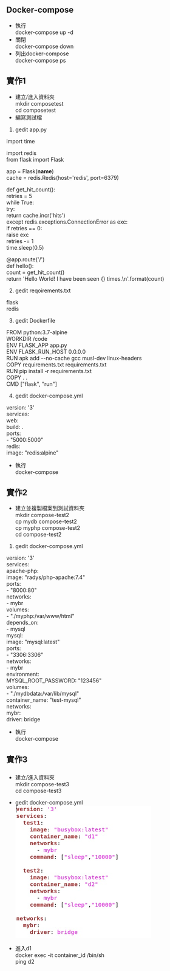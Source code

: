## Docker-compose  
* 執行  
docker-compose up -d  
* 關閉  
docker-compose down  
* 列出docker-compose  
docker-compose ps  

## 實作1  
* 建立/進入資料夾  
mkdir composetest  
cd composetest  
* 編寫測試檔  
1. gedit app.py  

import time  

import redis  
from flask import Flask  

app = Flask(__name__)  
cache = redis.Redis(host='redis', port=6379)  


def get_hit_count():  
    retries = 5  
    while True:  
        try:  
            return cache.incr('hits')  
        except redis.exceptions.ConnectionError as exc:  
            if retries == 0:  
                raise exc  
            retries -= 1  
            time.sleep(0.5)  


@app.route('/')  
def hello():  
    count = get_hit_count()  
    return 'Hello World! I have been seen {} times.\n'.format(count)  

2. gedit reqoirements.txt  

flask   
redis  
  
3. gedit Dockerfile  

FROM python:3.7-alpine     
WORKDIR /code   
ENV FLASK_APP app.py   
ENV FLASK_RUN_HOST 0.0.0.0    
RUN apk add --no-cache gcc musl-dev linux-headers    
COPY requirements.txt requirements.txt               
RUN pip install -r requirements.txt     
COPY . .  
CMD ["flask", "run"]  

4. gedit docker-compose.yml  

version: '3'  
services:  
  web:  
    build: .      
    ports:  
     - "5000:5000"  
  redis:       
    image: "redis:alpine"  

* 執行  
docker-compose   

## 實作2  
* 建立並複製檔案到測試資料夾  
mkdir compose-test2  
cp mydb compose-test2  
cp myphp compose-test2  
cd compose-test2  

1. gedit docker-compose.yml  

version: '3'  
services:  
  apache-php:     
    image: "radys/php-apache:7.4"  
    ports:  
      - "8000:80"  
    networks:  
      - mybr  
    volumes:  
      - "./myphp:/var/www/html"  
    depends_on:       
      - mysql  
  mysql:  
    image: "mysql:latest"  
    ports:  
      - "3306:3306"  
    networks:  
      - mybr  
    environment:    
      MYSQL_ROOT_PASSWORD: "123456"  
    volumes:  
      - "./mydbdata:/var/lib/mysql"  
    container_name: "test-mysql"  
networks:      
  mybr:  
    driver: bridge   
* 執行  
docker-compose  

## 實作3  
###   

* 建立/進入資料夾  
mkdir compose-test3  
cd compose-test3  

* gedit docker-compose.yml  
![image](https://github.com/sleepy9487/Linux-docker-note/blob/master/images/11-16.jpg)  
*  進入d1  
docker exec -it container_id /bin/sh  
ping d2  
